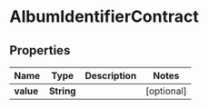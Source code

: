 

# AlbumIdentifierContract


## Properties

Name | Type | Description | Notes
------------ | ------------- | ------------- | -------------
**value** | **String** |  |  [optional]




